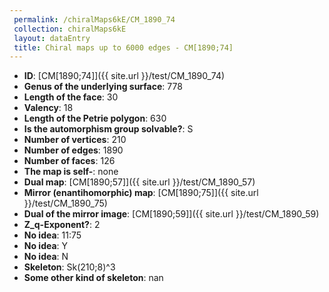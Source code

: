 ```yaml
--- 
 permalink: /chiralMaps6kE/CM_1890_74 
 collection: chiralMaps6kE
 layout: dataEntry
 title: Chiral maps up to 6000 edges - CM[1890;74]
---
```


- **ID**: [CM[1890;74]]({{ site.url }}/test/CM_1890_74)
- **Genus of the underlying surface**: 778
- **Length of the face**: 30
- **Valency**: 18
- **Length of the Petrie polygon**: 630
- **Is the automorphism group solvable?**: S
- **Number of vertices**: 210
- **Number of edges**: 1890
- **Number of faces**: 126
- **The map is self-**: none
- **Dual map**: [CM[1890;57]]({{ site.url }}/test/CM_1890_57)
- **Mirror (enantihomorphic) map**: [CM[1890;75]]({{ site.url }}/test/CM_1890_75)
- **Dual of the mirror image**: [CM[1890;59]]({{ site.url }}/test/CM_1890_59)
- **Z_q-Exponent?**: 2
- **No idea**:  11:75
- **No idea**: Y
- **No idea**: N
- **Skeleton**: Sk(210;8)^3
- **Some other kind of skeleton**: nan
